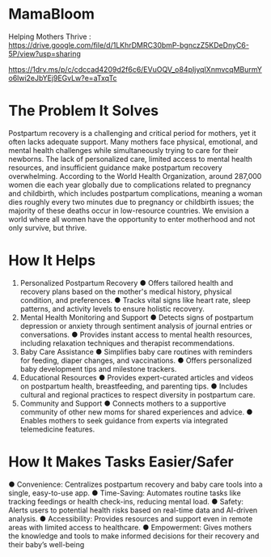 # MamaBloom
 Helping Mothers Thrive : https://drive.google.com/file/d/1LKhrDMRC30bmP-bgnczZ5KDeDnyC6-5P/view?usp=sharing

https://1drv.ms/p/c/cdccad4209d2f6c6/EVuOQV_o84pIjyqIXnmvcqMBurmYo6lwi2eJbYEj9EGvLw?e=aTxqTc

 # The Problem It Solves

Postpartum recovery is a challenging and critical period for mothers, yet it often lacks adequate support. Many mothers face physical, emotional, and mental health challenges while simultaneously trying to care for their newborns. The lack of personalized care, limited access to mental health resources, and insufficient guidance make postpartum recovery overwhelming. According to the World Health Organization, around 287,000 women die each year globally due to complications related to pregnancy and childbirth, which includes postpartum complications, meaning a woman dies roughly every two minutes due to pregnancy or childbirth issues; the majority of these deaths occur in low-resource countries. We envision a world where all women have the opportunity to enter motherhood and not only survive, but thrive.

# How It Helps

1. Personalized Postpartum Recovery
●	Offers tailored health and recovery plans based on the mother's medical history, physical condition, and preferences.
●	Tracks vital signs like heart rate, sleep patterns, and activity levels to ensure holistic recovery.
2. Mental Health Monitoring and Support
●	Detects signs of postpartum depression or anxiety through sentiment analysis of journal entries or conversations.
●	Provides instant access to mental health resources, including relaxation techniques and therapist recommendations.
3. Baby Care Assistance
●	Simplifies baby care routines with reminders for feeding, diaper changes, and vaccinations.
●	Offers personalized baby development tips and milestone trackers.
4. Educational Resources
●	Provides expert-curated articles and videos on postpartum health, breastfeeding, and parenting tips.
●	Includes cultural and regional practices to respect diversity in postpartum care.
5. Community and Support
●	Connects mothers to a supportive community of other new moms for shared experiences and advice.
●	Enables mothers to seek guidance from experts via integrated telemedicine features.

# How It Makes Tasks Easier/Safer

●	Convenience: Centralizes postpartum recovery and baby care tools into a single, easy-to-use app.
●	Time-Saving: Automates routine tasks like tracking feedings or health check-ins, reducing mental load.
●	Safety: Alerts users to potential health risks based on real-time data and AI-driven analysis.
●	Accessibility: Provides resources and support even in remote areas with limited access to healthcare.
●	Empowerment: Gives mothers the knowledge and tools to make informed decisions for their recovery and their baby’s well-being

